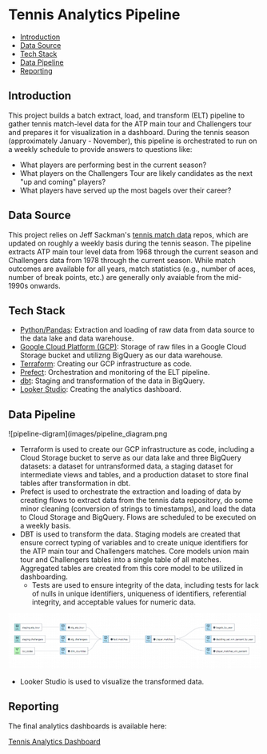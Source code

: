 # Tennis Analytics Pipeline
- [Introduction](#introduction)
- [Data Source](#data-source)
- [Tech Stack](#tech-stack)
- [Data Pipeline](#data-pipeline)
- [Reporting](#reporting)

## Introduction
This project builds a batch extract, load, and transform (ELT) pipeline to gather tennis match-level data for the ATP main tour and Challengers tour and prepares it for visualization in a dashboard. During the tennis season (approximately January - November), this pipeline is orchestrated to run on a weekly schedule to provide answers to questions like:

- What players are performing best in the current season?
- What players on the Challengers Tour are likely candidates as the next "up and coming" players?
- What players have served up the most bagels over their career? 

## Data Source
This project relies on Jeff Sackman's [tennis match data](https://github.com/JeffSackmann/tennis_atp) repos, which are updated on roughly a weekly basis during the tennis season. The pipeline extracts ATP main tour level data from 1968 through the current season and Challengers data from 1978 through the current season. While match outcomes are available for all years, match statistics (e.g., number of aces, number of break points, etc.) are generally only avaiable from the mid-1990s onwards. 

## Tech Stack
- [Python/Pandas](https://pandas.pydata.org/): Extraction and loading of raw data from data source to the data lake and data warehouse.
- [Google Cloud Platform (GCP)](https://cloud.google.com/): Storage of raw files in a Google Cloud Storage bucket and utilizng BigQuery as our data warehouse.
- [Terraform](https://www.terraform.io/): Creating our GCP infrastructure as code.
- [Prefect](https://www.prefect.io/): Orchestration and monitoring of the ELT pipeline.
- [dbt](https://www.getdbt.com/): Staging and transformation of the data in BigQuery.
- [Looker Studio](https://lookerstudio.google.com/overview): Creating the analytics dashboard.

## Data Pipeline
![pipeline-digram](images/pipeline_diagram.png

- Terraform is used to create our GCP infrastructure as code, including a Cloud Storage bucket to serve as our data lake and three BigQuery datasets: a dataset for untransformed data, a staging dataset for intermediate views and tables, and a production dataset to store final tables after transformation in dbt.
- Prefect is used to orchestrate the extraction and loading of data by creating flows to extract data from the tennis data repository, do some minor cleaning (conversion of strings to timestamps), and load the data to Cloud Storage and BigQuery. Flows are scheduled to be executed on a weekly basis.
- DBT is used to transform the data. Staging models are created that ensure correct typing of variables and to create unique identifiers for the ATP main tour and Challengers matches. Core models union main tour and Challengers tables into a single table of all matches. Aggregated tables are created from this core model to be utilized in dashboarding.
  - Tests are used to ensure integrity of the data, including tests for lack of nulls in unique identifiers, uniqueness of identifiers, referential integrity, and acceptable values for numeric data.

![lineage-graph](images/lineage_graph.png)
- Looker Studio is used to visualize the transformed data. 

## Reporting
The final analytics dashboards is available here:

[Tennis Analytics Dashboard](https://lookerstudio.google.com/reporting/faf90ed4-8bda-40dd-9a1b-cdd4466e6d49)
